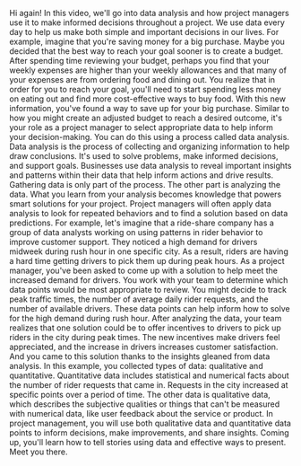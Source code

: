 Hi again! In this video, we'll go into data analysis and how project managers
use it to make informed decisions throughout a project. We use data every day to
help us make both simple and important decisions in our lives. For example,
imagine that you're saving money for a big purchase. Maybe you decided that the
best way to reach your goal sooner is to create a budget. After spending time
reviewing your budget, perhaps you find that your weekly expenses are higher
than your weekly allowances and that many of your expenses are from ordering
food and dining out. You realize that in order for you to reach your goal,
you'll need to start spending less money on eating out and find more
cost-effective ways to buy food. With this new information, you've found a way
to save up for your big purchase. Similar to how you might create an adjusted
budget to reach a desired outcome, it's your role as a project manager to select
appropriate data to help inform your decision-making. You can do this using a
process called data analysis. Data analysis is the process of collecting and
organizing information to help draw conclusions. It's used to solve problems,
make informed decisions, and support goals. Businesses use data analysis to
reveal important insights and patterns within their data that help inform
actions and drive results. Gathering data is only part of the process. The other
part is analyzing the data. What you learn from your analysis becomes knowledge
that powers smart solutions for your project. Project managers will often apply
data analysis to look for repeated behaviors and to find a solution based on
data predictions. For example, let's imagine that a ride-share company has a
group of data analysts working on using patterns in rider behavior to improve
customer support. They noticed a high demand for drivers midweek during rush
hour in one specific city. As a result, riders are having a hard time getting
drivers to pick them up during peak hours. As a project manager, you've been
asked to come up with a solution to help meet the increased demand for drivers.
You work with your team to determine which data points would be most appropriate
to review. You might decide to track peak traffic times, the number of average
daily rider requests, and the number of available drivers. These data points can
help inform how to solve for the high demand during rush hour. After analyzing
the data, your team realizes that one solution could be to offer incentives to
drivers to pick up riders in the city during peak times. The new incentives make
drivers feel appreciated, and the increase in drivers increases customer
satisfaction. And you came to this solution thanks to the insights gleaned from
data analysis. In this example, you collected types of data: qualitative and
quantitative. Quantitative data includes statistical and numerical facts about
the number of rider requests that came in. Requests in the city increased at
specific points over a period of time. The other data is qualitative data, which
describes the subjective qualities or things that can't be measured with
numerical data, like user feedback about the service or product. In project
management, you will use both qualitative data and quantitative data points to
inform decisions, make improvements, and share insights. Coming up, you'll learn
how to tell stories using data and effective ways to present. Meet you there.